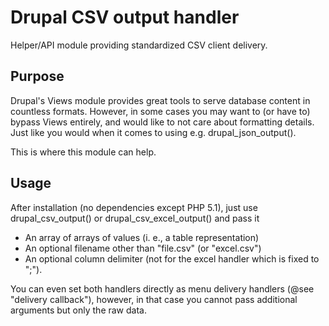# Drupal CSV output handler

Helper/API module providing standardized CSV client delivery.

## Purpose

Drupal's Views module provides great tools to serve database content in
countless formats. However, in some cases you may want to (or have to) bypass
Views entirely, and would like to not care about formatting details.
Just like you would when it comes to using e.g. drupal_json_output().

This is where this module can help.

## Usage

After installation (no dependencies except PHP 5.1), just use
drupal_csv_output() or drupal_csv_excel_output() and pass it

- An array of arrays of values (i. e., a table representation)
- An optional filename other than "file.csv" (or "excel.csv")
- An optional column delimiter (not for the excel handler
  which is fixed to ";").

You can even set both handlers directly as menu delivery handlers
(@see "delivery callback"), however, in that case you cannot pass
additional arguments but only the raw data.
